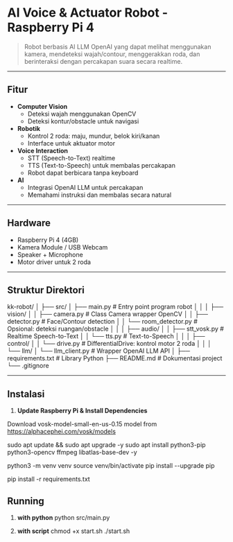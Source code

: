 # AI Voice & Actuator Robot - Raspberry Pi 4

> Robot berbasis AI LLM OpenAI yang dapat melihat menggunakan kamera, mendeteksi wajah/contour, menggerakkan roda, dan berinteraksi dengan percakapan suara secara realtime.

---

## Fitur

- **Computer Vision**
  - Deteksi wajah menggunakan OpenCV
  - Deteksi kontur/obstacle untuk navigasi
- **Robotik**
  - Kontrol 2 roda: maju, mundur, belok kiri/kanan
  - Interface untuk aktuator motor
- **Voice Interaction**
  - STT (Speech-to-Text) realtime
  - TTS (Text-to-Speech) untuk membalas percakapan
  - Robot dapat berbicara tanpa keyboard
- **AI**
  - Integrasi OpenAI LLM untuk percakapan
  - Memahami instruksi dan membalas secara natural

---

## Hardware

- Raspberry Pi 4 (4GB)
- Kamera Module / USB Webcam
- Speaker + Microphone
- Motor driver untuk 2 roda

---

## Struktur Direktori

kk-robot/
│
├── src/
│ ├── main.py # Entry point program robot
│ │
│ ├── vision/
│ │ ├── camera.py # Class Camera wrapper OpenCV
│ │ ├── detector.py # Face/Contour detection
│ │ └── room_detector.py # Opsional: deteksi ruangan/obstacle
│ │
│ ├── audio/
│ │ ├── stt_vosk.py # Realtime Speech-to-Text
│ │ └── tts.py # Text-to-Speech
│ │
│ ├── control/
│ │ └── drive.py # DifferentialDrive: kontrol motor 2 roda
│ │
│ └── llm/
│ └── llm_client.py # Wrapper OpenAI LLM API
│
├── requirements.txt # Library Python
├── README.md # Dokumentasi project
└── .gitignore


---

## Instalasi

1. **Update Raspberry Pi & Install Dependencies**

Download vosk-model-small-en-us-0.15 model from https://alphacephei.com/vosk/models

sudo apt update && sudo apt upgrade -y
sudo apt install python3-pip python3-opencv ffmpeg libatlas-base-dev -y

python3 -m venv venv
source venv/bin/activate
pip install --upgrade pip

pip install -r requirements.txt

## Running

1. **with python**
python src/main.py

2. **with script**
chmod +x start.sh
./start.sh